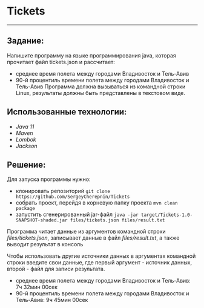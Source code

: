 # Tickets
______________________________________________________________________________________________________________________________________
## Задание:
Напишите программу на языке программирования
java, которая прочитает файл tickets.json и
рассчитает:
- среднее время полета между городами Владивосток
и Тель-Авив
- 90-й процентиль времени полета между городами
Владивосток и Тель-Авив
Программа должна вызываться из командной строки
Linux, результаты должны быть представлены в
текстовом виде.

## Использованные технологии:
- *Java 11*
- *Maven*
- *Lombok*
- *Jackson*

## Решение:
Для запуска программы нужно:
- клонировать репозиторий `git clone https://github.com/SergeyCherepnin/Tickets`
- собрать проект, перейдя в корневую папку проекта `mvn clean package`
- запустить сгенерированный jar-файл `java -jar target/Tickets-1.0-SNAPSHOT-shaded.jar files/tickets.json files/result.txt`

Программа читает данные из аргументов командной строки *files/tickets.json*, записывает данные в файл *files/result.txt*, а также выводит результат в консоль

Чтобы использовать другие источники данных в аргументах командной строки введите свои данные, где первый аргумент - источник данных, второй - файл для записи результата.

* среднее время полета между городами Владивосток и Тель-Авив: 7ч 32мин 00сек
* 90-й процентиль времени полета между городами Владивосток и Тель-Авив: 9ч 45мин 00сек
